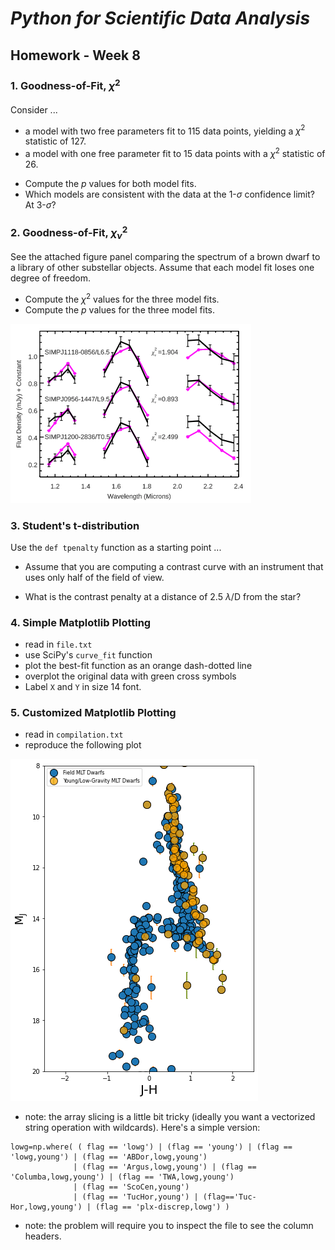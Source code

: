 # _Python for Scientific Data Analysis_

## Homework - Week 8


### 1. Goodness-of-Fit, $\chi_{}^{2}$


Consider ...

 * a model with two free parameters fit to 115 data points, yielding a $\chi^{2}$ statistic of 127.
 * a model with one free parameter fit to 15 data points with a  $\chi^{2}$ statistic of 26.

 
 - Compute the $p$ values for both model fits.
 - Which models are consistent with the data at the 1-$\sigma$ confidence limit?  At 3-$\sigma$?

### 2. Goodness-of-Fit, $\chi_{\nu}^{2}$

See the attached figure panel comparing the spectrum of a brown dwarf to a library of other substellar objects.   Assume that each model fit loses one degree of freedom. 

- Compute the $\chi^{2}$ values for the three model fits.
- Compute the $p$ values for the three model fits.  

![](./empirical_comparison.png)


### 3. Student's t-distribution

Use the ``def tpenalty`` function as a starting point ...

* Assume that you are computing a contrast curve with an instrument that uses only half of the field of view. 

* What is the contrast penalty at a distance of 2.5 $\lambda$/D from the star?


### 4. Simple Matplotlib Plotting

* read in ``file.txt``
* use SciPy's ``curve_fit`` function
* plot the best-fit function as an orange dash-dotted line
* overplot the original data with green cross symbols
* Label ``X`` and ``Y`` in size 14 font.

### 5. Customized Matplotlib Plotting

* read in ``compilation.txt`` 
* reproduce the following plot

![](./prob5.png)


* note: the array slicing is a little bit tricky (ideally you want a vectorized string operation with wildcards).  Here's a simple version:

```
lowg=np.where( ( flag == 'lowg') | (flag == 'young') | (flag == 'lowg,young') | (flag == 'ABDor,lowg,young')
              | (flag == 'Argus,lowg,young') | (flag == 'Columba,lowg,young') | (flag == 'TWA,lowg,young')
              | (flag == 'ScoCen,young')                                 
              | (flag == 'TucHor,young') | (flag=='Tuc-Hor,lowg,young') | (flag == 'plx-discrep,lowg') )
```

* note: the problem will require you to inspect the file to see the column headers.